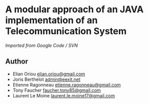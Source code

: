 # A modular approach of an JAVA implementation of an Telecommunication System

*Imported from Google Code / SVN*

## Author
 - Elian Oriou elian.oriou@gmail.com
 - Joris Berthelot admin@eexit.net
 - Etienne Ragonneau etienne.ragonneau@gmail.com
 - Tony Faucher faucher.tony85@gmail.com
 - Laurent Le Moine laurent.le.moine17@gmail.com
 
